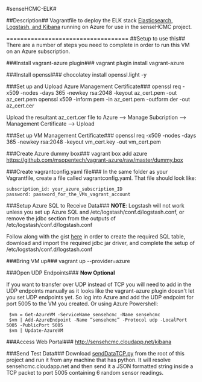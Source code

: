 #senseHCMC-ELK#

##Description##
Vagrantfile to deploy the ELK stack [Elasticsearch, Logstash, and Kibana](http://www.elasticsearch.org/overview/) running on Azure for use in the senseHCMC project.

===================================
##Setup to use this##
There are a number of steps you need to complete in order to run this VM on an Azure subscription.

###Install vagrant-azure plugin###
    vagrant plugin install vagrant-azure

###Install openssl###
    chocolatey install openssl.light -y
    
###Set up and Upload Azure Management Certificate###
    openssl req -x509 -nodes -days 365 -newkey rsa:2048 -keyout az_cert.pem -out az_cert.pem
    openssl x509 -inform pem -in az_cert.pem -outform der -out az_cert.cer

Upload the resultant az_cert.cer file to Azure --> Manage Subcription --> Management Certificate --> Upload
	
###Set up VM Management Certificate###
    openssl req -x509 -nodes -days 365 -newkey rsa:2048 -keyout vm_cert.key -out vm_cert.pem
  
###Create Azure dummy box###
    vagrant box add azure https://github.com/msopentech/vagrant-azure/raw/master/dummy.box

###Create vagrantconfig.yaml file###
In the same folder as your Vagrantfile, create a file called vagrantconfig.yaml.  That file should look like:

    subscription_id: your_azure_subscription_ID
	password: password_for_the_VMs_vagrant_account
	
###Setup Azure SQL to Receive Data###
**NOTE**: Logstash will not work unless you set up Azure SQL and /etc/logstash/conf.d/logstash.conf, or remove the jdbc section from the outputs of /etc/logstash/conf.d/logstash.conf

Follow along with the gist [here](https://gist.github.com/ssugar/4162eaa1d638ec62051c) in order to create the required SQL table, download and import the required jdbc jar driver, and complete the setup of /etc/logstash/conf.d/logstash.conf

###Bring VM up###
    vagrant up --provider=azure
	
###Open UDP Endpoints###
**Now Optional**

If you want to transfer over UDP instead of TCP you will need to add in the UDP endpoints manually as it looks like the vagrant-azure plugin doesn't let you set UDP endpoints yet.  So log into Azure and add the UDP endpoint for port 5005 to the VM you created.  Or using Azure Powershell:

     $vm = Get-AzureVM -ServiceName sensehcmc -Name sensehcmc
     $vm | Add-AzureEndpoint -Name “sensehcmc” -Protocol udp -LocalPort 5005 -PublicPort 5005
     $vm | Update-AzureVM
	
###Access Web Portal###
    http://sensehcmc.cloudapp.net/kibana

###Send Test Data###
Download [sendDataTCP.py](https://raw.githubusercontent.com/ssugar/senseHCMC-Azure/master/sendDataTCP.py) from the root of this project and run it from any machine that has python.  It will resolve sensehcmc.cloudapp.net and then send it a JSON formatted string inside a TCP packet to port 5005 containing 6 random sensor readings.

